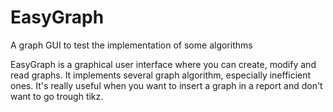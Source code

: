# EasyGraph
A graph GUI to test the implementation of some algorithms

EasyGraph is a graphical user interface where you can create, modify and read graphs. It implements several graph algorithm, especially inefficient ones. It's really useful when you want to insert a graph in a report and don't want to go trough tikz.
